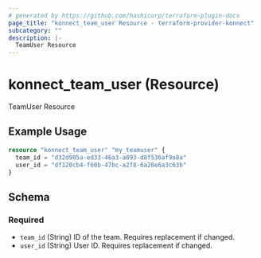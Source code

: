 ```yaml
---
# generated by https://github.com/hashicorp/terraform-plugin-docs
page_title: "konnect_team_user Resource - terraform-provider-konnect"
subcategory: ""
description: |-
  TeamUser Resource
---
```


# konnect_team_user (Resource)

TeamUser Resource

## Example Usage

```terraform
resource "konnect_team_user" "my_teamuser" {
  team_id = "d32d905a-ed33-46a3-a093-d8f536af9a8a"
  user_id = "df120cb4-f60b-47bc-a2f8-6a28e6a3c63b"
}
```

<!-- schema generated by tfplugindocs -->
## Schema

### Required

- `team_id` (String) ID of the team. Requires replacement if changed.
- `user_id` (String) User ID. Requires replacement if changed.
